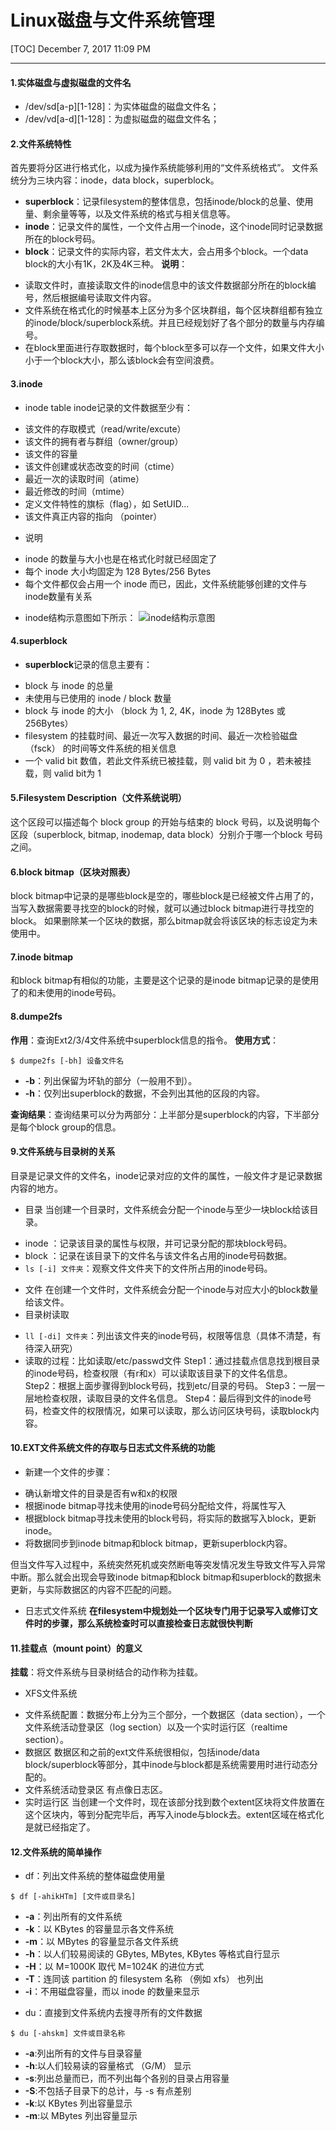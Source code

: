 # Linux磁盘与文件系统管理
[TOC]
December 7, 2017 11:09 PM
_ _ _

#### 1.实体磁盘与虚拟磁盘的文件名
- /dev/sd\[a-p]\[1-128]：为实体磁盘的磁盘文件名；
- /dev/vd\[a-d]\[1-128]：为虚拟磁盘的磁盘文件名；

#### 2.文件系统特性
首先要将分区进行格式化，以成为操作系统能够利用的“文件系统格式”。
文件系统分为三块内容：inode，data block，superblock。
- **superblock**：记录filesystem的整体信息，包括inode/block的总量、使用量、剩余量等等，以及文件系统的格式与相关信息等。
- **inode**：记录文件的属性，一个文件占用一个inode，这个inode同时记录数据所在的block号码。
- **block**：记录文件的实际内容，若文件太大，会占用多个block。一个data block的大小有1K，2K及4K三种。
**说明**：
 * 读取文件时，直接读取文件的inode信息中的该文件数据部分所在的block编号，然后根据编号读取文件内容。
 * 文件系统在格式化的时候基本上区分为多个区块群组，每个区块群组都有独立的inode/block/superblock系统。并且已经规划好了各个部分的数量与内存编号。
 * 在block里面进行存取数据时，每个block至多可以存一个文件，如果文件大小小于一个block大小，那么该block会有空间浪费。

#### 3.inode
- inode table
inode记录的文件数据至少有：
 * 该文件的存取模式（read/write/excute）
 * 该文件的拥有者与群组（owner/group）
 * 该文件的容量
 * 该文件创建或状态改变的时间（ctime）
 * 最近一次的读取时间（atime）
 * 最近修改的时间（mtime）
 * 定义文件特性的旗标（flag），如 SetUID...
 * 该文件真正内容的指向 （pointer）
- 说明
 * inode 的数量与大小也是在格式化时就已经固定了
 * 每个 inode 大小均固定为 128 Bytes/256 Bytes
 * 每个文件都仅会占用一个 inode 而已，因此，文件系统能够创建的文件与inode数量有关系
- inode结构示意图如下所示：
![inode结构示意图](http://p08dasr0h.bkt.clouddn.com/17-12-7/35214352.jpg)

#### 4.superblock
- **superblock**记录的信息主要有：
 * block 与 inode 的总量
 * 未使用与已使用的 inode / block 数量
 * block 与 inode 的大小 （block 为 1, 2, 4K，inode 为 128Bytes 或 256Bytes）
 * filesystem 的挂载时间、最近一次写入数据的时间、最近一次检验磁盘（fsck） 的时间等文件系统的相关信息
 * 一个 valid bit 数值，若此文件系统已被挂载，则 valid bit 为 0 ，若未被挂载，则 valid bit为 1

#### 5.Filesystem Description（文件系统说明）
这个区段可以描述每个 block group 的开始与结束的 block 号码，以及说明每个区段（superblock, bitmap, inodemap, data block）分别介于哪一个block 号码之间。

#### 6.block bitmap（区块对照表）
block bitmap中记录的是哪些block是空的，哪些block是已经被文件占用了的，当写入数据需要寻找空的block的时候，就可以通过block bitmap进行寻找空的block。
如果删除某一个区块的数据，那么bitmap就会将该区块的标志设定为未使用中。

#### 7.inode bitmap
和block bitmap有相似的功能，主要是这个记录的是inode bitmap记录的是使用了的和未使用的inode号码。

#### 8.dumpe2fs
**作用**：查询Ext2/3/4文件系统中superblock信息的指令。
**使用方式**：
```
$ dumpe2fs [-bh] 设备文件名
```
- **-b**：列出保留为坏轨的部分（一般用不到）。
- **-h**：仅列出superblock的数据，不会列出其他的区段的内容。

**查询结果**：查询结果可以分为两部分：上半部分是superblock的内容，下半部分是每个block group的信息。

#### 9.文件系统与目录树的关系
目录是记录文件的文件名，inode记录对应的文件的属性，一般文件才是记录数据内容的地方。
- 目录
当创建一个目录时，文件系统会分配一个inode与至少一块block给该目录。
 * inode ：记录该目录的属性与权限，并可记录分配的那块block号码。
 * block ：记录在该目录下的文件名与该文件名占用的inode号码数据。
 * `ls [-i] 文件夹`：观察文件文件夹下的文件所占用的inode号码。
- 文件
在创建一个文件时，文件系统会分配一个inode与对应大小的block数量给该文件。
- 目录树读取
 * `ll [-di] 文件夹`：列出该文件夹的inode号码，权限等信息（具体不清楚，有待深入研究）
 * 读取的过程：比如读取/etc/passwd文件
 Step1：通过挂载点信息找到根目录的inode号码，检查权限（有r和x）可以读取该目录下的文件名信息。
 Step2：根据上面步骤得到block号码，找到etc/目录的号码。
 Step3：一层一层地检查权限，读取目录的文件名信息。
 Step4：最后得到文件的inode号码，检查文件的权限情况，如果可以读取，那么访问区块号码，读取block内容。

#### 10.EXT文件系统文件的存取与日志式文件系统的功能
- 新建一个文件的步骤：
 * 确认新增文件的目录是否有w和x的权限
 * 根据inode bitmap寻找未使用的inode号码分配给文件，将属性写入
 * 根据block bitmap寻找未使用的block号码，将实际的数据写入block，更新inode。
 * 将数据同步到inode bitmap和block bitmap，更新superblock内容。

但当文件写入过程中，系统突然死机或突然断电等突发情况发生导致文件写入异常中断。那么就会出现会导致inode bitmap和block bitmap和superblock的数据未更新，与实际数据区的内容不匹配的问题。
- 日志式文件系统
**在filesystem中规划处一个区块专门用于记录写入或修订文件时的步骤，那么系统检查时可以直接检查日志就很快判断**


#### 11.挂载点（mount point）的意义
**挂载**：将文件系统与目录树结合的动作称为挂载。
- XFS文件系统
 * 文件系统配置：数据分布上分为三个部分，一个数据区（data section），一个文件系统活动登录区（log section）以及一个实时运行区（realtime section）。
 * 数据区
 数据区和之前的ext文件系统很相似，包括inode/data block/superblock等部分，其中inode与block都是系统需要用时进行动态分配的。
 * 文件系统活动登录区
 有点像日志区。
 * 实时运行区
 当创建一个文件时，现在该部分找到数个extent区块将文件放置在这个区块内，等到分配完毕后，再写入inode与block去。extent区域在格式化是就已经指定了。

#### 12.文件系统的简单操作
- df：列出文件系统的整体磁盘使用量
```
$ df [-ahikHTm] [文件或目录名]
```
 * **-a**：列出所有的文件系统
 * **-k**：以 KBytes 的容量显示各文件系统
 * **-m**：以 MBytes 的容量显示各文件系统
 * **-h**：以人们较易阅读的 GBytes, MBytes, KBytes 等格式自行显示
 * **-H**：以 M=1000K 取代 M=1024K 的进位方式
 * **-T**：连同该 partition 的 filesystem 名称 （例如 xfs） 也列出
 * **-i**：不用磁盘容量，而以 inode 的数量来显示
- du：直接到文件系统内去搜寻所有的文件数据
```
$ du [-ahskm] 文件或目录名称
```
 * **-a**:列出所有的文件与目录容量
 * **-h**:以人们较易读的容量格式 （G/M） 显示
 * **-s**:列出总量而已，而不列出每个各别的目录占用容量
 * **-S**:不包括子目录下的总计，与 -s 有点差别
 * **-k**:以 KBytes 列出容量显示
 * **-m**:以 MBytes 列出容量显示